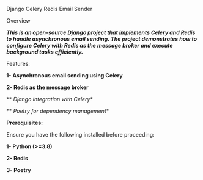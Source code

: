 Django Celery Redis Email Sender

Overview

***This is an open-source Django project that implements Celery and Redis to handle asynchronous email sending. The project demonstrates how to configure Celery with Redis as the message broker and execute background tasks efficiently.***

Features:

**1- Asynchronous email sending using Celery**

**2- Redis as the message broker**

** *Django integration with Celery**

** *Poetry for dependency management**

**Prerequisites:**

Ensure you have the following installed before proceeding:

**1- Python (>=3.8)**

**2- Redis**

**3- Poetry**
